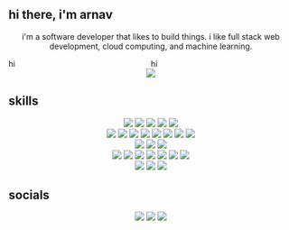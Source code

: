<h2>
  hi there, i'm arnav
</h2>

<p align="center">
  i'm a software developer that likes to build things. i like full stack web development, cloud computing, and machine learning.
</p>

<div style="display:flex;">
  <div style="flex:50%;">hi</div>
  <div style="flex:50%;">hi</div>
</div>

<div align="center">
  <img src="https://spotify-github-profile.vercel.app/api/view?uid=r_nuv&cover_image=true&theme=novatorem&show_offline=false&background_color=000000&interchange=false&bar_color=53b14f&bar_color_cover=false)](https://github.com/kittinan/spotify-github-profile" />
</div>

<h2>
  skills
</h2>

<div align="center">
  <img src="https://img.shields.io/badge/python-3670A0?style=for-the-badge&logo=python&logoColor=ffdd54"/>
  <img src="https://img.shields.io/badge/java-%23ED8B00.svg?style=for-the-badge&logo=openjdk&logoColor=white"/>
  <img src="https://img.shields.io/badge/javascript-%23323330.svg?style=for-the-badge&logo=javascript&logoColor=%23F7DF1E"/>
  <img src="https://img.shields.io/badge/c++-%2300599C.svg?style=for-the-badge&logo=c%2B%2B&logoColor=white"/>
  <img src="https://img.shields.io/badge/html5-%23E34F26.svg?style=for-the-badge&logo=html5&logoColor=white"/>
</div>

<div align="center">
  <img src="https://img.shields.io/badge/express.js-%23404d59.svg?style=for-the-badge&logo=express&logoColor=%2361DAFB"/>
  <img src="https://img.shields.io/badge/flask-%23000.svg?style=for-the-badge&logo=flask&logoColor=white"/>
  <img src="https://img.shields.io/badge/JWT-black?style=for-the-badge&logo=JSON%20web%20tokens"/>
  <img src="https://img.shields.io/badge/MUI-%230081CB.svg?style=for-the-badge&logo=mui&logoColor=white"/>
  <img src="https://img.shields.io/badge/Next-black?style=for-the-badge&logo=next.js&logoColor=white"/>
  <img src="https://img.shields.io/badge/node.js-6DA55F?style=for-the-badge&logo=node.js&logoColor=white"/>
  <img src="https://img.shields.io/badge/react-%2320232a.svg?style=for-the-badge&logo=react&logoColor=%2361DAFB"/>
  <img src="https://img.shields.io/badge/react_native-%2320232a.svg?style=for-the-badge&logo=react&logoColor=%2361DAFB"/>
</div>

<div align="center">
  <img src="https://img.shields.io/badge/Amazon%20DynamoDB-4053D6?style=for-the-badge&logo=Amazon%20DynamoDB&logoColor=white"/>
  <img src="https://img.shields.io/badge/Firebase-039BE5?style=for-the-badge&logo=Firebase&logoColor=white"/>
  <img src="https://img.shields.io/badge/MongoDB-%234ea94b.svg?style=for-the-badge&logo=mongodb&logoColor=white"/>
</div>

<div align="center">
  <img src="https://img.shields.io/badge/unity-%23000000.svg?style=for-the-badge&logo=unity&logoColor=white"/>
  <img src="https://img.shields.io/badge/AWS-%23FF9900.svg?style=for-the-badge&logo=amazon-aws&logoColor=white"/>
  <img src="https://img.shields.io/badge/vercel-%23000000.svg?style=for-the-badge&logo=vercel&logoColor=white"/>
  <img src="https://img.shields.io/badge/-RaspberryPi-C51A4A?style=for-the-badge&logo=Raspberry-Pi"/>
  <img src="https://img.shields.io/badge/git-%23F05033.svg?style=for-the-badge&logo=git&logoColor=white"/>
  <img src="https://img.shields.io/badge/Android%20Studio-3DDC84.svg?style=for-the-badge&logo=android-studio&logoColor=white"/>
  <img src="https://img.shields.io/badge/Postman-FF6C37?style=for-the-badge&logo=postman&logoColor=white"/>
</div>

<div align="center">
  <img src="https://img.shields.io/badge/LeetCode-000000?style=for-the-badge&logo=LeetCode&logoColor=#d16c06"/>
  <img src="https://img.shields.io/badge/Reddit-%23FF4500.svg?style=for-the-badge&logo=Reddit&logoColor=white"/>
  <img src="https://img.shields.io/badge/-Stackoverflow-FE7A16?style=for-the-badge&logo=stack-overflow&logoColor=white"/>
</div>

<h2>
  socials
</h2>

<div align="center">
  <a href="https://www.instagram.com/arnav.03/"><img src="https://img.shields.io/badge/Instagram-%23E4405F.svg?style=for-the-badge&logo=Instagram&logoColor=white"/></a>
  <a href="https://www.linkedin.com/in/arnav-nayak/"><img src="https://img.shields.io/badge/linkedin-%230077B5.svg?style=for-the-badge&logo=linkedin&logoColor=white"/></a>
  <a href = "mailto: arnavnayak2003@gmail.com"><img src="https://img.shields.io/badge/Gmail-D14836?style=for-the-badge&logo=gmail&logoColor=white""/></a>
</div>

